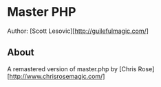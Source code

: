 # Master PHP
Author: [Scott Lesovic][http://guilefulmagic.com/]

## About
A remastered version of master.php by [Chris Rose][http://www.chrisrosemagic.com/]